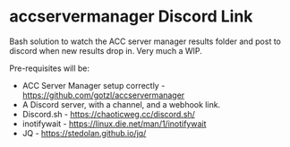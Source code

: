 # accservermanager Discord Link
Bash solution to watch the ACC server manager results folder and post to discord when new results drop in. Very much a WIP.

Pre-requisites will be:

* ACC Server Manager setup correctly - https://github.com/gotzl/accservermanager
* A Discord server, with a channel, and a webhook link.
* Discord.sh - https://chaoticweg.cc/discord.sh/
* inotifywait - https://linux.die.net/man/1/inotifywait
* JQ - https://stedolan.github.io/jq/
